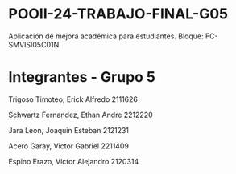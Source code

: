 # POOII-24-TRABAJO-FINAL-G05
Aplicación de mejora académica para estudiantes.
Bloque: FC-SMVISI05C01N


# Integrantes - Grupo 5
Trigoso Timoteo, Erick Alfredo	2111626

Schwartz Fernandez, Ethan Andre	2212220

Jara Leon, Joaquin Esteban		2121231

Acero Garay, Victor Gabriel		2211409

Espino Erazo, Victor Alejandro	2120314
